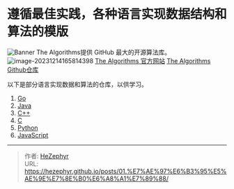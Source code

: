# 遵循最佳实践，各种语言实现数据结构和算法的模版

![Banner](https://raw.githubusercontent.com/unique-pure/NewPicGoLibrary/main/img/141222955-00599571-4563-4785-b5ae-75a435faec12.png)
The Algorithms提供 GitHub 最大的开源算法库。
![image-20231214165814398](https://raw.githubusercontent.com/unique-pure/NewPicGoLibrary/main/img/image-20231214165814398.png)
[The Algorithms 官方网站](https://the-algorithms.com/)
[The Algorithms Github仓库](https://github.com/TheAlgorithms/Go)

以下是部分语言实现数据和算法的仓库，以供学习。
1. [Go](https://github.com/TheAlgorithms/Go)
2. [Java](https://github.com/TheAlgorithms/Java)
3. [C&#43;&#43;](https://github.com/TheAlgorithms/C-Plus-Plus)
4. [C](https://github.com/TheAlgorithms/C)
5. [Python](https://github.com/TheAlgorithms/Python)
6. [JavaScript](https://github.com/TheAlgorithms/JavaScript)

---

> 作者: [HeZephyr](https://github.com/HeZephyr)  
> URL: https://hezephyr.github.io/posts/01.%E7%AE%97%E6%B3%95%E5%AE%9E%E7%8E%B0%E6%A8%A1%E7%89%88/  

